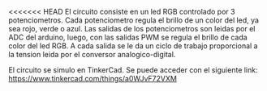 <<<<<<< HEAD
El circuito consiste en un led RGB controlado por 3 potenciometros.
Cada potenciometro regula el brillo de un color del led, ya sea rojo, verde o azul.
Las salidas de los potenciometros son leidas por el ADC del arduino, luego, 
con las salidas PWM se regula el brillo de cada color del led RGB.
A cada salida se le da un ciclo de trabajo proporcional a la tension leida por el 
conversor analogico-digital.

El circuito se simulo en TinkerCad. Se puede acceder con el siguiente link:
https://www.tinkercad.com/things/a0WJvF72VXM
